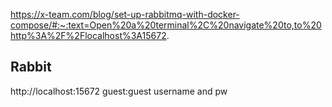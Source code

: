 https://x-team.com/blog/set-up-rabbitmq-with-docker-compose/#:~:text=Open%20a%20terminal%2C%20navigate%20to,to%20http%3A%2F%2Flocalhost%3A15672.

## Rabbit
http://localhost:15672
guest:guest username and pw
